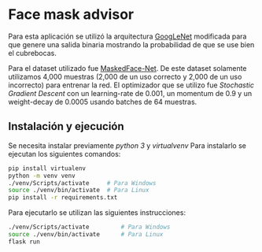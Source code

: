 # Face mask advisor

Para esta aplicación se utilizó la arquitectura [GoogLeNet](https://arxiv.org/abs/1409.4842v1) modificada para que genere una salida binaria mostrando la probabilidad de que se use bien el cubrebocas.

Para el dataset utilizado fue [MaskedFace-Net](https://github.com/cabani/MaskedFace-Net). De este dataset solamente utilizamos 4,000 muestras (2,000 de un uso correcto y 2,000 de un uso incorrecto) para entrenar la red. El optimizador que se utilizo fue *Stochastic Gradient Descent* con un learning-rate de 0.001, un momentum de 0.9 y un weight-decay de 0.0005 usando batches de 64 muestras.

## Instalación y ejecución
Se necesita instalar previamente *python 3* y *virtualvenv*
Para instalarlo se ejecutan los siguientes comandos: 
```sh
pip install virtualenv
python -m venv venv
./venv/Scripts/activate		# Para Windows
source ./venv/bin/activate	# Para Linux
pip install -r requirements.txt
```
Para ejecutarlo se utilizan las siguientes instrucciones:
```sh
./venv/Scripts/activate			# Para Windows
source ./venv/bin/activate		# Para Linux
flask run 
```
